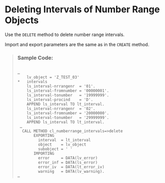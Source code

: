 <!-- loio832caf00f5914c1a9bf8b0575c2904f3 -->

# Deleting Intervals of Number Range Objects

Use the `DELETE` method to delete number range intervals.

Import and export parameters are the same as in the `CREATE` method.

> ### Sample Code:  
> ```abap
> 
> …
>     lv_object = 'Z_TEST_03'
> *   intervals
>     ls_interval-nrrangenr  = '01'.
>     ls_interval-fromnumber = '00000001'.
>     ls_interval-tonumber   = '19999999'.
>     ls_interval-procind    = 'D'.
>     APPEND ls_interval TO lt_interval.
>     ls_interval-nrrangenr  = '02'.
>     ls_interval-fromnumber = '20000000'.
>     ls_interval-tonumber   = '29999999'.
>     APPEND ls_interval TO lt_interval.
>  …
>   CALL METHOD cl_numberrange_intervals=>delete
>        EXPORTING
>          interval  = lt_interval
>          object    = lv_object
>          subobject = ' '
>        IMPORTING
>          error     = DATA(lv_error)
>          error_inf = DATA(ls_error)
>          error_iv  = DATA(lt_error_iv)
>          warning   = DATA(lv_warning).
> …
> 
> ```

